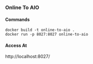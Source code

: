 ### Online To AIO

#### Commands
```
docker build -t online-to-aio .
docker run -p 8027:8027 online-to-aio
```

#### Access At
http://localhost:8027/